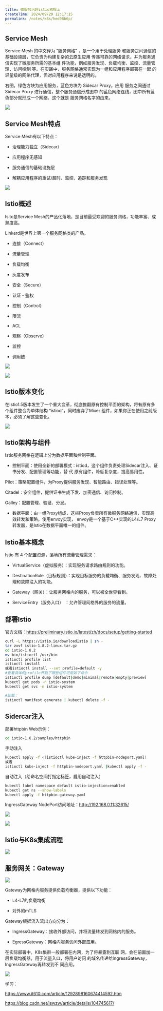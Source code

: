 ```yaml
---
title: 微服务治理istio初探上
createTime: 2024/09/29 12:17:15
permalink: /notes/k8s/hed98b6p/
---
```

## Service Mesh



Service Mesh 的中文译为 “服务网格” ，是一个用于处理服务 和服务之间通信的基础设施层，它负责为构建复杂的云原生应用 传递可靠的网络请求，并为服务通信实现了微服务所需的基本组 件功能，例如服务发现、负载均衡、监控、流量管理、访问控制 等。在实践中，服务网格通常实现为一组和应用程序部署在一起 的轻量级的网络代理，但对应用程序来说是透明的。



右图，绿色方块为应用服务，蓝色方块为 Sidecar Proxy，应用 服务之间通过 Sidecar Proxy 进行通信，整个服务通信形成图中 的蓝色网络连线，图中所有蓝色部分就形成一个网络，这个就是 服务网格名字的由来。

![](/images/4B16166E7B5D4A9C8EF473CEF39CBAFDclipboard.png)



## Service Mesh特点



Service Mesh有以下特点： 

- 治理能力独立（Sidecar） 

- 应用程序无感知 

- 服务通信的基础设施层 

- 解耦应用程序的重试/超时、监控、追踪和服务发现

![](/images/C29CFDD8671144E4B028504B2E4966CEclipboard.png)



## Istio概述



Isito是Service Mesh的产品化落地，是目前最受欢迎的服务网格，功能丰富、成熟度高。 

Linkerd是世界上第一个服务网格类的产品。



- 连接（Connect） 

- 流量管理 

- 负载均衡

 - 灰度发布 

- 安全（Secure） 

- 认证 - 鉴权 

- 控制（Control） 

- 限流 

- ACL 

- 观察（Observe） 

- 监控 

- 调用链

![](/images/34F3225902F843979C4F1E091D8D84ABclipboard.png)



![](/images/3F033BCA807D4B148FEBD1030E2FA455clipboard.png)



## Istio版本变化



在Istio1.5版本发生了一个重大变革，彻底推翻原有控制平面的架构，将有原有多个组件整合为单体结构 “istiod”，同时废弃了Mixer 组件，如果你正在使用之前版本，必须了解这些变化。

![](/images/3432DCE395E34C519D680A715D39AA2Dclipboard.png)



## Istio架构与组件



Istio服务网格在逻辑上分为数据平面和控制平面。



- 控制平面：使用全新的部署模式：istiod，这个组件负责处理Sidecar注入、证书分发、配置管理等功能，替 代 原有组件，降低复杂度，提高易用性。 

Pilot：策略配置组件，为Proxy提供服务发现、智能路由、错误处理等。 

Citadel：安全组件，提供证书生成下发、加密通信、访问控制。 

Galley：配置管理、验证、分发。

- 数据平面：由一组Proxy组成，这些Proxy负责所有微服务网络通信，实现高效转发和策略。使用envoy实现， envoy是一个基于C++实现的L4/L7 Proxy转发器，是Istio在数据平面唯一的组件。



## Istio基本概念



Istio 有 4 个配置资源，落地所有流量管理需求： 

- VirtualService（虚拟服务）：实现服务请求路由规则的功能。 

- DestinationRule（目标规则）：实现目标服务的负载均衡、服务发现、故障处理和故障注入的功能。 

- Gateway（网关）：让服务网格内的服务，可以被全世界看到。 

- ServiceEntry（服务入口） ：允许管理网格外的服务的流量。



## 部署Istio



官方文档：https://preliminary.istio.io/latest/zh/docs/setup/getting-started

```bash
curl -L https://istio.io/downloadIstio | sh -
tar zxvf istio-1.8.2-linux.tar.gz
cd istio-1.8.2
mv bin/istioctl /usr/bin
istioctl profile list
istioctl install
或者istioctl install --set profile=default -y
#查看具体的profile开启了哪些组件可用如下命令
istioctl profile dump [default|demo|minimal|remote|empty|preview]
kubectl get pods -n istio-system 
kubectl get svc -n istio-system

#卸载：
istioctl manifest generate | kubectl delete -f -
```



## Sidercar注入



部署httpbin Web示例：

```bash
cd istio-1.8.2/samples/httpbin
```

手动注入

```bash
kubectl apply -f <(istioctl kube-inject -f httpbin-nodeport.yaml)
或者
istioctl kube-inject -f httpbin-nodeport.yaml |kubectl apply -f -
```

自动注入（给命名空间打指定标签，启用自动注入）

```bash
kubectl label namespace default istio-injection=enabled
kubectl get ns --show-labels 
kubectl apply -f httpbin-gateway.yaml
```

IngressGateway NodePort访问地址：http://192.168.0.11:32615/

![](/images/E0D362E4B99243DB809D6E9151AB8E8Aclipboard.png)



![](/images/85AAA642A7A041AF94483F9570F5528Bclipboard.png)



## Istio与K8s集成流程



![](/images/969A593798B846F5957B37EFB3D3260Dclipboard.png)



## 服务网关：Gateway



![](/images/39B39E61B5E448E78E446992BBA91D02clipboard.png)

Gateway为网格内服务提供负载均衡器，提供以下功能： 

- L4-L7的负载均衡 

- 对外的mTLS 

Gateway根据流入流出方向分为： 

- IngressGateway：接收外部访问，并将流量转发到网格内的服务。 

- EgressGateway：网格内服务访问外部应用。



在实际部署中，K8s集群一般部署在内网，为了将暴露到互联 网，会在前面加一层负载均衡器，用于流量入口，将用户访问 的域名传递给IngressGateway，IngressGateway再转发到不 同应用。

![](/images/EB6991F8CF47469283BDA4DE19031C16clipboard.png)



学习：

https://www.it610.com/article/1292898160674414592.htm

https://blog.csdn.net/lswzw/article/details/104745617/
